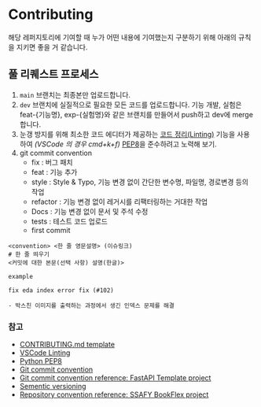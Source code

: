 # Contributing

해당 레퍼지토리에 기여할 때 누가 어떤 내용에 기여했는지 구분하기 위해 아래의 규칙을 지키면 좋을 거 같습니다.

## 풀 리퀘스트 프로세스

1. `main` 브랜치는 최종본만 업로드합니다.
2. `dev` 브랜치에 실질적으로 필요한 모든 코드를 업로드합니다. 기능 개발, 실험은 feat-{기능명}, exp-{실험명}와 같은 브랜치를 만들어서 push하고 dev에 merge합니다.
3. 눈갱 방지를 위해 최소한 코드 에디터가 제공하는 [코드 정리(Linting)](https://code.visualstudio.com/docs/python/linting) 기능을 사용하여 *(VSCode 의 경우 cmd+k+f)* [PEP8](https://peps.python.org/pep-0008/)을 준수하려고 노력해 보기.
4. git commit convention
    - fix : 버그 패치
    - feat : 기능 추가
    - style : Style & Typo, 기능 변경 없이 간단한 변수명, 파일명, 경로변경 등의 작업
    - refactor : 기능 변경 없이 레거시를 리팩터링하는 거대한 작업
    - Docs : 기능 변경 없이 문서 및 주석 수정
    - tests : 테스트 코드 업로드
    - first commit
    
```text
<convention> <한 줄 영문설명> (이슈링크)
# 한 줄 띄우기
<커밋에 대한 본문(선택 사항) 설명(한글)>

```

`example`
```text
fix eda index error fix (#102)

- 박스친 이미지를 출력하는 과정에서 생긴 인덱스 문제를 해결
```

### 참고

- [CONTRIBUTING.md template](https://gist.github.com/PurpleBooth/b24679402957c63ec426)
- [VSCode Linting](https://code.visualstudio.com/docs/python/linting)
- [Python PEP8](https://peps.python.org/pep-0008/)
- [Git commit convention](https://www.conventionalcommits.org/ko/v1.0.0/)
- [Git commit convention reference: FastAPI Template project](https://github.com/tiangolo/full-stack-fastapi-postgresql)
- [Sementic versioning](https://semver.org/lang/ko/)
- [Repository convention reference: SSAFY BookFlex project](https://github.com/glenn93516/BookFlex)
